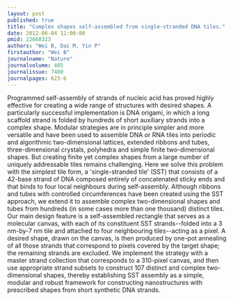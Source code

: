 ```yaml
---
layout: post
published: true
title: "Complex shapes self-assembled from single-stranded DNA tiles."
date: 2012-06-04 12:00:00
pmid: 22660323
authors: "Wei B, Dai M, Yin P"
firstauthor: "Wei B"
journalname: "Nature"
journalvolume: 485
journalissue: 7400
journalpages: 623-6
---
```


Programmed self-assembly of strands of nucleic acid has proved highly effective for creating a wide range of structures with desired shapes. A particularly successful implementation is DNA origami, in which a long scaffold strand is folded by hundreds of short auxiliary strands into a complex shape. Modular strategies are in principle simpler and more versatile and have been used to assemble DNA or RNA tiles into periodic and algorithmic two-dimensional lattices, extended ribbons and tubes, three-dimensional crystals, polyhedra and simple finite two-dimensional shapes. But creating finite yet complex shapes from a large number of uniquely addressable tiles remains challenging. Here we solve this problem with the simplest tile form, a 'single-stranded tile' (SST) that consists of a 42-base strand of DNA composed entirely of concatenated sticky ends and that binds to four local neighbours during self-assembly. Although ribbons and tubes with controlled circumferences have been created using the SST approach, we extend it to assemble complex two-dimensional shapes and tubes from hundreds (in some cases more than one thousand) distinct tiles. Our main design feature is a self-assembled rectangle that serves as a molecular canvas, with each of its constituent SST strands--folded into a 3 nm-by-7 nm tile and attached to four neighbouring tiles--acting as a pixel. A desired shape, drawn on the canvas, is then produced by one-pot annealing of all those strands that correspond to pixels covered by the target shape; the remaining strands are excluded. We implement the strategy with a master strand collection that corresponds to a 310-pixel canvas, and then use appropriate strand subsets to construct 107 distinct and complex two-dimensional shapes, thereby establishing SST assembly as a simple, modular and robust framework for constructing nanostructures with prescribed shapes from short synthetic DNA strands.

